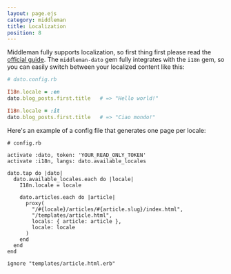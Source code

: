 ```yaml
---
layout: page.ejs
category: middleman
title: Localization
position: 8
---
```


Middleman fully supports localization, so first thing first please read the [official guide](https://middlemanapp.com/advanced/localization/). The `middleman-dato` gem fully integrates with the `i18n` gem, so you can easily switch between your localized content like this:

```ruby
# dato.config.rb

I18n.locale = :en
dato.blog_posts.first.title   # => "Hello world!"

I18n.locale = :it
dato.blog_posts.first.title   # => "Ciao mondo!"
```

Here's an example of a config file that generates one page per locale:

```
# config.rb

activate :dato, token: 'YOUR_READ_ONLY_TOKEN'
activate :i18n, langs: dato.available_locales

dato.tap do |dato|
  dato.available_locales.each do |locale|
    I18n.locale = locale

    dato.articles.each do |article|
      proxy(
        "/#{locale}/articles/#{article.slug}/index.html",
        "/templates/article.html",
        locals: { article: article },
        locale: locale
      )
    end
  end
end

ignore "templates/article.html.erb"
```

